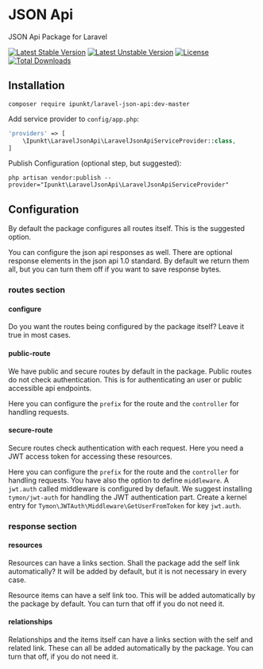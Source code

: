 # JSON Api

JSON Api Package for Laravel

[![Latest Stable Version](https://poser.pugx.org/ipunkt/laravel-json-api/v/stable.svg)](https://packagist.org/packages/ipunkt/laravel-json-api) [![Latest Unstable Version](https://poser.pugx.org/ipunkt/laravel-json-api/v/unstable.svg)](https://packagist.org/packages/ipunkt/laravel-json-api) [![License](https://poser.pugx.org/ipunkt/laravel-json-api/license.svg)](https://packagist.org/packages/ipunkt/laravel-json-api) [![Total Downloads](https://poser.pugx.org/ipunkt/laravel-json-api/downloads.svg)](https://packagist.org/packages/ipunkt/laravel-json-api)


## Installation

```shell
composer require ipunkt/laravel-json-api:dev-master
```

Add service provider to `config/app.php`:
```php
'providers' => [
	\Ipunkt\LaravelJsonApi\LaravelJsonApiServiceProvider::class,
]
```

Publish Configuration (optional step, but suggested):
```shell
php artisan vendor:publish --provider="Ipunkt\LaravelJsonApi\LaravelJsonApiServiceProvider"
```

## Configuration

By default the package configures all routes itself. This is the suggested option.

You can configure the json api responses as well. There are optional response elements in the json api 1.0 standard. By default we return them all, but you can turn them off if you want to save response bytes.

### routes section

#### configure

Do you want the routes being configured by the package itself? Leave it true in most cases.

#### public-route

We have public and secure routes by default in the package. Public routes do not check authentication. This is for authenticating an user or public accessible api endpoints.

Here you can configure the `prefix` for the route and the `controller` for handling requests.

#### secure-route

Secure routes check authentication with each request. Here you need a JWT access token for accessing these resources.

Here you can configure the `prefix` for the route and the `controller` for handling requests. You have also the option to define `middleware`. A `jwt.auth` called middleware is configured by default. We suggest installing `tymon/jwt-auth` for handling the JWT authentication part. Create a kernel entry for `Tymon\JWTAuth\Middleware\GetUserFromToken` for key `jwt.auth`.

### response section

#### resources

Resources can have a links section. Shall the package add the self link automatically? It will be added by default, but it is not necessary in every case.

Resource items can have a self link too. This will be added automatically by the package by default. You can turn that off if you do not need it.

#### relationships

Relationships and the items itself can have a links section with the self and related link. These can all be added automatically by the package. You can turn that off, if you do not need it.

